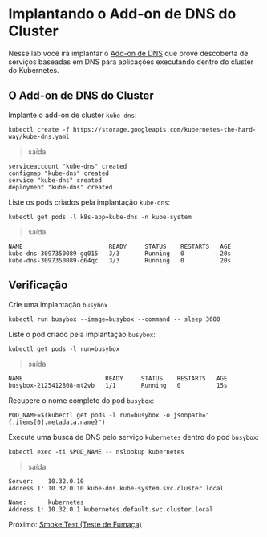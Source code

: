 # Implantando o Add-on de DNS do Cluster

Nesse lab você irá implantar o [Add-on de DNS](https://kubernetes.io/docs/concepts/services-networking/dns-pod-service/) que provê descoberta de serviços baseadas em DNS para aplicações executando dentro do cluster do Kubernetes.

## O Add-on de DNS do Cluster

Implante o add-on de cluster `kube-dns`:

```
kubectl create -f https://storage.googleapis.com/kubernetes-the-hard-way/kube-dns.yaml
```

> saída

```
serviceaccount "kube-dns" created
configmap "kube-dns" created
service "kube-dns" created
deployment "kube-dns" created
```

Liste os pods criados pela implantação `kube-dns`:

```
kubectl get pods -l k8s-app=kube-dns -n kube-system
```

> saída

```
NAME                        READY     STATUS    RESTARTS   AGE
kube-dns-3097350089-gq015   3/3       Running   0          20s
kube-dns-3097350089-q64qc   3/3       Running   0          20s
```

## Verificação

Crie uma implantação `busybox`

```
kubectl run busybox --image=busybox --command -- sleep 3600
```

Liste o pod criado pela implantação `busybox`:

```
kubectl get pods -l run=busybox
```

> saída

```
NAME                       READY     STATUS    RESTARTS   AGE
busybox-2125412808-mt2vb   1/1       Running   0          15s
```

Recupere o nome completo do pod `busybox`:

```
POD_NAME=$(kubectl get pods -l run=busybox -o jsonpath="{.items[0].metadata.name}")
```

Execute uma busca de DNS pelo serviço `kubernetes`  dentro do pod `busybox`:

```
kubectl exec -ti $POD_NAME -- nslookup kubernetes
```

> saída

```
Server:    10.32.0.10
Address 1: 10.32.0.10 kube-dns.kube-system.svc.cluster.local

Name:      kubernetes
Address 1: 10.32.0.1 kubernetes.default.svc.cluster.local
```

Próximo: [Smoke Test (Teste de Fumaça)](13-smoke-test.md)
